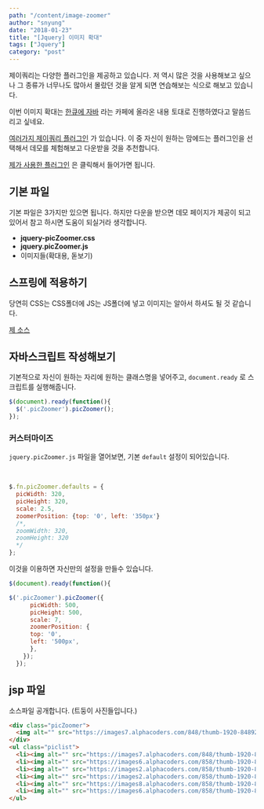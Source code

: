 ```yaml
---
path: "/content/image-zoomer"
author: "snyung"
date: "2018-01-23"
title: "[Jquery] 이미지 확대"
tags: ["Jquery"]
category: "post"
---
```


제이쿼리는 다양한 플러그인을 제공하고 있습니다. 저 역시 많은 것을 사용해보고 싶으나 그 종류가 너무나도 많아서 몰랐던 것을 알게 되면 연습해보는 식으로 해보고 있습니다.

이번 이미지 확대는 [한큐에 자바](http://cafe.naver.com/javahanq/4748) 라는 카페에 올라온 내용 토대로 진행하였다고 말씀드리고 싶네요.

[여러가지 제이쿼리 플러그인](https://www.jqueryscript.net/zoom/) 가 있습니다. 이 중 자신이 원하는 맘에드는 플러그인을 선택해서 데모를 체험해보고 다운받을 것을 추천합니다. 

[제가 사용한 플러그인](https://www.jqueryscript.net/zoom/jQuery-Plugin-For-Image-Zoom-On-Hover-picZoomer.html) 은 클릭해서 들어가면 됩니다.

## 기본 파일

기본 파일은 3가지만 있으면 됩니다. 하지만 다운을 받으면 데모 페이지가 제공이 되고 있어서 참고 하시면 도움이 되실거라 생각합니다.

- **jquery-picZoomer.css**
- **jquery.picZoomer.js**
- 이미지들(확대용, 돋보기)

## 스프링에 적용하기

당연히 CSS는 CSS폴더에 JS는 JS폴더에 넣고 이미지는 알아서 하셔도 될 것 같습니다.

[제 소스](https://github.com/SeonHyungJo/My_Study/tree/master/Jquery/Practise_jquery_imageZoomer)

## 자바스크립트 작성해보기

기본적으로 자신이 원하는 자리에 원하는 클래스명을 넣어주고, `document.ready` 로 스크립트를 실행해줍니다.

```js
$(document).ready(function(){
  $('.picZoomer').picZoomer();
});
```

### 커스터마이즈

`jquery.picZoomer.js` 파일을 열어보면, 기본 `default` 설정이 되어있습니다.

<br/>

```js
$.fn.picZoomer.defaults = {
  picWidth: 320,
  picHeight: 320,
  scale: 2.5,
  zoomerPosition: {top: '0', left: '350px'}
  /*,
  zoomWidth: 320,
  zoomHeight: 320
  */
};
```

이것을 이용하면 자신만의 설정을 만들수 있습니다.

```js
$(document).ready(function(){

$('.picZoomer').picZoomer({
      picWidth: 500,
      picHeight: 500,
      scale: 7,
      zoomerPosition: {
      top: '0',
      left: '500px',
      },
    });
  });
```

## jsp 파일

소스파일 공개합니다. (트둥이 사진들입니다.)

```html
<div class="picZoomer">
  <img alt="" src="https://images7.alphacoders.com/848/thumb-1920-848920.png">
</div>
<ul class="piclist">
  <li><img alt="" src="https://images7.alphacoders.com/848/thumb-1920-848920.png"></li>
  <li><img alt="" src="https://images6.alphacoders.com/858/thumb-1920-858060.jpg"></li>
  <li><img alt="" src="https://images2.alphacoders.com/858/thumb-1920-858066.jpg"></li>
  <li><img alt="" src="https://images2.alphacoders.com/858/thumb-1920-858067.jpg"></li>
  <li><img alt="" src="https://images8.alphacoders.com/858/thumb-1920-858065.jpg"></li>
  <li><img alt="" src="https://images6.alphacoders.com/858/thumb-1920-858060.jpg"></li>
</ul>
```